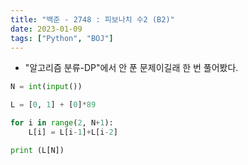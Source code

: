```yaml
---
title: "백준 - 2748 : 피보나치 수2 (B2)"
date: 2023-01-09
tags: ["Python", "BOJ"]
---
```


- "알고리즘 분류-DP"에서 안 푼 문제이길래 한 번 풀어봤다.

```python
N = int(input())

L = [0, 1] + [0]*89

for i in range(2, N+1):
    L[i] = L[i-1]+L[i-2]

print (L[N])
```
